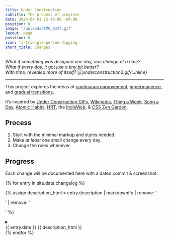 ```yaml
---
title: Under Construction
subtitle: The process of progress
date: 2024-04-01 15:40:00 -04:00
position: 0
image: "/uploads/IMG_0337.gif"
layout: page
position: 6
icon: fa-triangle-person-digging
short_title: Changes
---
```


*What if something was designed one day, one change at a time?  
What if every day, it got just a tiny bit better?  
With time, revealed more of itself? ![underconstruction2.gif](/uploads/underconstruction2.gif){:.inline}*

---

This project explores the ideas of [continuous improvement](https://en.wikipedia.org/wiki/Kaizen), [impermanence](https://en.wikipedia.org/wiki/Wabi-sabi), and [gradual transitions](https://en.wikipedia.org/wiki/Gender_transition).

It’s inspired by [Under Construction GIFs](http://textfiles.com/underconstruction/), [Wikipedia](http://wikipedia.org), [Thing a Week](https://en.wikipedia.org/wiki/Thing_a_Week), [Song a Day](https://songaday.world), [Atomic Habits](https://jamesclear.com/atomic-habits), [HRT](https://en.wikipedia.org/wiki/Hormone_replacement_therapy), the [IndieWeb](https://indieweb.org), & [CSS Zen Garden](https://csszengarden.com).

## Process

1. Start with the minimal markup and styles needed.
2. Make _at least_ one small change every day.
3. Change the rules whenever.

## Progress

Each change will be documented here with a dated commit & screenshot.

<section class="changelog">
  {% for entry in site.data.changelog %}

  {% assign description_html = entry.description | markdownify | remove: '<p>' | remove: '</p>' %}

  <details>
    <summary class="summary">
      <div class="time-description">
        <!-- Time and Description -->
        <time datetime="{{ entry.date | date_to_xmlschema }}">
          {{ entry.date }}
        </time>
        <span>{{ description_html }}</span>
      </div>
      <a href="{{ entry.url }}" target="_blank" class="commit">
      <i class="fa-regular fa-code-commit"></i>
      </a>
    </summary>
    {% if entry.image %}
    <img src="{{ entry.image }}" alt="Change image for {{ entry.date }}">
    {% endif %}
    {% if entry.video %}
    <video autoplay loop>
      <source src="{{ entry.video }}" type="{{ entry.video_type }}">
    </video>
    {% endif %}
  </details>
  {% endfor %}
</section>